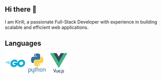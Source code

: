## Hi there 👋

I am Kirill, a passionate Full-Stack Developer with experience in building scalable and efficient web applications.

## Languages
<p>
  <img src="https://raw.githubusercontent.com/devicons/devicon/54cfe13ac10eaa1ef817a343ab0a9437eb3c2e08/icons/go/go-original-wordmark.svg" alt="Golang" width="64" height="64"/>
  <img src="https://raw.githubusercontent.com/devicons/devicon/54cfe13ac10eaa1ef817a343ab0a9437eb3c2e08/icons/python/python-original-wordmark.svg" alt="Python" width="64" height="64"/>
  <img src="https://raw.githubusercontent.com/devicons/devicon/54cfe13ac10eaa1ef817a343ab0a9437eb3c2e08/icons/vuejs/vuejs-original-wordmark.svg" alt="Vue.js" width="64" height="64"/>
</p>


<!--
**wasilyew/wasilyew** is a ✨ _special_ ✨ repository because its `README.md` (this file) appears on your GitHub profile.

Here are some ideas to get you started:

- 🔭 I’m currently working on ...
- 🌱 I’m currently learning ...
- 👯 I’m looking to collaborate on ...
- 🤔 I’m looking for help with ...
- 💬 Ask me about ...
- 📫 How to reach me: ...
- 😄 Pronouns: ...
- ⚡ Fun fact: ...
-->
